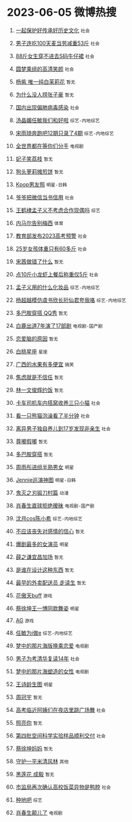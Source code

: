 # 2023-06-05 微博热搜 
1. [一起保护好传承好历史文化](https://m.weibo.cn/search?containerid=100103type%3D1%26t%3D10%26q%3D%23%E4%B8%80%E8%B5%B7%E4%BF%9D%E6%8A%A4%E5%A5%BD%E4%BC%A0%E6%89%BF%E5%A5%BD%E5%8E%86%E5%8F%B2%E6%96%87%E5%8C%96%23&stream_entry_id=51&isnewpage=1&extparam=seat%3D1%26c_type%3D51%26filter_type%3Drealtimehot%26stream_entry_id%3D51%26cate%3D10103%26dgr%3D0%26pos%3D0%26display_time%3D1685901864%26pre_seqid%3D1685901864154022667195&luicode=10000011&lfid=106003type%3D25%26t%3D3%26disable_hot%3D1%26filter_type%3Drealtimehot) `社会` 

2. [男子连吃100天麦当劳减重53斤](https://m.weibo.cn/search?containerid=100103type%3D1%26t%3D10%26q%3D%23%E7%94%B7%E5%AD%90%E8%BF%9E%E5%90%83100%E5%A4%A9%E9%BA%A6%E5%BD%93%E5%8A%B3%E5%87%8F%E9%87%8D53%E6%96%A4%23&stream_entry_id=31&isnewpage=1&extparam=seat%3D1%26realpos%3D1%26band_rank%3D1%26pos%3D0%26lcate%3D5001%26c_type%3D31%26filter_type%3Drealtimehot%26dgr%3D0%26stream_entry_id%3D31%26cate%3D5001%26flag%3D2%26q%3D%2523%25E7%2594%25B7%25E5%25AD%2590%25E8%25BF%259E%25E5%2590%2583100%25E5%25A4%25A9%25E9%25BA%25A6%25E5%25BD%2593%25E5%258A%25B3%25E5%2587%258F%25E9%2587%258D53%25E6%2596%25A4%2523%26display_time%3D1685901864%26pre_seqid%3D1685901864154022667195&luicode=10000011&lfid=106003type%3D25%26t%3D3%26disable_hot%3D1%26filter_type%3Drealtimehot) `社会` 

3. [88斤女生穿不进去S码牛仔裙](https://m.weibo.cn/search?containerid=100103type%3D1%26t%3D10%26q%3D%2388%E6%96%A4%E5%A5%B3%E7%94%9F%E7%A9%BF%E4%B8%8D%E8%BF%9B%E5%8E%BBS%E7%A0%81%E7%89%9B%E4%BB%94%E8%A3%99%23&stream_entry_id=31&isnewpage=1&extparam=seat%3D1%26realpos%3D2%26band_rank%3D2%26pos%3D1%26lcate%3D5001%26c_type%3D31%26filter_type%3Drealtimehot%26dgr%3D0%26stream_entry_id%3D31%26cate%3D5001%26flag%3D2%26q%3D%252388%25E6%2596%25A4%25E5%25A5%25B3%25E7%2594%259F%25E7%25A9%25BF%25E4%25B8%258D%25E8%25BF%259B%25E5%258E%25BBS%25E7%25A0%2581%25E7%2589%259B%25E4%25BB%2594%25E8%25A3%2599%2523%26display_time%3D1685901864%26pre_seqid%3D1685901864154022667195&luicode=10000011&lfid=106003type%3D25%26t%3D3%26disable_hot%3D1%26filter_type%3Drealtimehot) `社会` 

4. [圆梦乘组的高清笑颜](https://m.weibo.cn/search?containerid=100103type%3D1%26t%3D10%26q%3D%23%E5%9C%86%E6%A2%A6%E4%B9%98%E7%BB%84%E7%9A%84%E9%AB%98%E6%B8%85%E7%AC%91%E9%A2%9C%23&stream_entry_id=31&isnewpage=1&extparam=seat%3D1%26realpos%3D3%26band_rank%3D3%26pos%3D2%26lcate%3D5001%26c_type%3D31%26filter_type%3Drealtimehot%26dgr%3D0%26stream_entry_id%3D31%26cate%3D5001%26flag%3D0%26q%3D%2523%25E5%259C%2586%25E6%25A2%25A6%25E4%25B9%2598%25E7%25BB%2584%25E7%259A%2584%25E9%25AB%2598%25E6%25B8%2585%25E7%25AC%2591%25E9%25A2%259C%2523%26display_time%3D1685901864%26pre_seqid%3D1685901864154022667195&luicode=10000011&lfid=106003type%3D25%26t%3D3%26disable_hot%3D1%26filter_type%3Drealtimehot) `社会` 

5. [杨紫 唯一纯白茉莉花](https://m.weibo.cn/search?containerid=100103type%3D1%26t%3D10%26q%3D%E6%9D%A8%E7%B4%AB+%E5%94%AF%E4%B8%80%E7%BA%AF%E7%99%BD%E8%8C%89%E8%8E%89%E8%8A%B1&stream_entry_id=31&isnewpage=1&extparam=seat%3D1%26realpos%3D4%26band_rank%3D4%26pos%3D3%26lcate%3D5001%26c_type%3D31%26filter_type%3Drealtimehot%26dgr%3D0%26stream_entry_id%3D31%26cate%3D5001%26flag%3D2%26q%3D%25E6%259D%25A8%25E7%25B4%25AB%2520%25E5%2594%25AF%25E4%25B8%2580%25E7%25BA%25AF%25E7%2599%25BD%25E8%258C%2589%25E8%258E%2589%25E8%258A%25B1%26display_time%3D1685901864%26pre_seqid%3D1685901864154022667195&luicode=10000011&lfid=106003type%3D25%26t%3D3%26disable_hot%3D1%26filter_type%3Drealtimehot) `暂无` 

6. [为什么没人捞张子豪](https://m.weibo.cn/search?containerid=100103type%3D1%26t%3D10%26q%3D%E4%B8%BA%E4%BB%80%E4%B9%88%E6%B2%A1%E4%BA%BA%E6%8D%9E%E5%BC%A0%E5%AD%90%E8%B1%AA&stream_entry_id=31&isnewpage=1&extparam=seat%3D1%26realpos%3D5%26band_rank%3D5%26pos%3D4%26lcate%3D5001%26c_type%3D31%26filter_type%3Drealtimehot%26dgr%3D0%26stream_entry_id%3D31%26cate%3D5001%26flag%3D0%26q%3D%25E4%25B8%25BA%25E4%25BB%2580%25E4%25B9%2588%25E6%25B2%25A1%25E4%25BA%25BA%25E6%258D%259E%25E5%25BC%25A0%25E5%25AD%2590%25E8%25B1%25AA%26display_time%3D1685901864%26pre_seqid%3D1685901864154022667195&luicode=10000011&lfid=106003type%3D25%26t%3D3%26disable_hot%3D1%26filter_type%3Drealtimehot) `暂无` 

7. [国内出现偏肺病毒感染](https://m.weibo.cn/search?containerid=100103type%3D1%26t%3D10%26q%3D%23%E5%9B%BD%E5%86%85%E5%87%BA%E7%8E%B0%E5%81%8F%E8%82%BA%E7%97%85%E6%AF%92%E6%84%9F%E6%9F%93%23&stream_entry_id=31&isnewpage=1&extparam=seat%3D1%26realpos%3D6%26band_rank%3D6%26pos%3D5%26lcate%3D5001%26c_type%3D31%26filter_type%3Drealtimehot%26dgr%3D0%26stream_entry_id%3D31%26cate%3D5001%26flag%3D16%26q%3D%2523%25E5%259B%25BD%25E5%2586%2585%25E5%2587%25BA%25E7%258E%25B0%25E5%2581%258F%25E8%2582%25BA%25E7%2597%2585%25E6%25AF%2592%25E6%2584%259F%25E6%259F%2593%2523%26display_time%3D1685901864%26pre_seqid%3D1685901864154022667195&luicode=10000011&lfid=106003type%3D25%26t%3D3%26disable_hot%3D1%26filter_type%3Drealtimehot) `社会` 

8. [汤晶媚任敏我们和好啦](https://m.weibo.cn/search?containerid=100103type%3D1%26t%3D10%26q%3D%23%E6%B1%A4%E6%99%B6%E5%AA%9A%E4%BB%BB%E6%95%8F%E6%88%91%E4%BB%AC%E5%92%8C%E5%A5%BD%E5%95%A6%23&stream_entry_id=31&isnewpage=1&extparam=seat%3D1%26realpos%3D7%26band_rank%3D7%26pos%3D6%26lcate%3D5001%26c_type%3D31%26filter_type%3Drealtimehot%26dgr%3D0%26stream_entry_id%3D31%26cate%3D5001%26flag%3D0%26q%3D%2523%25E6%25B1%25A4%25E6%2599%25B6%25E5%25AA%259A%25E4%25BB%25BB%25E6%2595%258F%25E6%2588%2591%25E4%25BB%25AC%25E5%2592%258C%25E5%25A5%25BD%25E5%2595%25A6%2523%26display_time%3D1685901864%26pre_seqid%3D1685901864154022667195&luicode=10000011&lfid=106003type%3D25%26t%3D3%26disable_hot%3D1%26filter_type%3Drealtimehot) `综艺-内地综艺` 

9. [宋雨琦奔跑吧12期只录了4期](https://m.weibo.cn/search?containerid=100103type%3D1%26t%3D10%26q%3D%23%E5%AE%8B%E9%9B%A8%E7%90%A6%E5%A5%94%E8%B7%91%E5%90%A712%E6%9C%9F%E5%8F%AA%E5%BD%95%E4%BA%864%E6%9C%9F%23&stream_entry_id=31&isnewpage=1&extparam=seat%3D1%26realpos%3D8%26band_rank%3D8%26pos%3D7%26lcate%3D5001%26c_type%3D31%26filter_type%3Drealtimehot%26dgr%3D0%26stream_entry_id%3D31%26cate%3D5001%26flag%3D0%26q%3D%2523%25E5%25AE%258B%25E9%259B%25A8%25E7%2590%25A6%25E5%25A5%2594%25E8%25B7%2591%25E5%2590%25A712%25E6%259C%259F%25E5%258F%25AA%25E5%25BD%2595%25E4%25BA%25864%25E6%259C%259F%2523%26display_time%3D1685901864%26pre_seqid%3D1685901864154022667195&luicode=10000011&lfid=106003type%3D25%26t%3D3%26disable_hot%3D1%26filter_type%3Drealtimehot) `综艺-内地综艺` 

10. [全世界都在等你们分手](https://m.weibo.cn/search?containerid=100103type%3D1%26t%3D10%26q%3D%E5%85%A8%E4%B8%96%E7%95%8C%E9%83%BD%E5%9C%A8%E7%AD%89%E4%BD%A0%E4%BB%AC%E5%88%86%E6%89%8B&stream_entry_id=31&isnewpage=1&extparam=seat%3D1%26realpos%3D9%26band_rank%3D9%26pos%3D8%26lcate%3D5001%26c_type%3D31%26filter_type%3Drealtimehot%26dgr%3D0%26stream_entry_id%3D31%26cate%3D5001%26flag%3D2%26q%3D%25E5%2585%25A8%25E4%25B8%2596%25E7%2595%258C%25E9%2583%25BD%25E5%259C%25A8%25E7%25AD%2589%25E4%25BD%25A0%25E4%25BB%25AC%25E5%2588%2586%25E6%2589%258B%26display_time%3D1685901864%26pre_seqid%3D1685901864154022667195&luicode=10000011&lfid=106003type%3D25%26t%3D3%26disable_hot%3D1%26filter_type%3Drealtimehot) `电视剧` 

11. [妃子笑荔枝](https://m.weibo.cn/search?containerid=100103type%3D1%26t%3D10%26q%3D%E5%A6%83%E5%AD%90%E7%AC%91%E8%8D%94%E6%9E%9D&stream_entry_id=31&isnewpage=1&extparam=seat%3D1%26realpos%3D10%26band_rank%3D10%26pos%3D9%26lcate%3D5001%26c_type%3D31%26filter_type%3Drealtimehot%26dgr%3D0%26stream_entry_id%3D31%26cate%3D5001%26flag%3D0%26q%3D%25E5%25A6%2583%25E5%25AD%2590%25E7%25AC%2591%25E8%258D%2594%25E6%259E%259D%26display_time%3D1685901864%26pre_seqid%3D1685901864154022667195&luicode=10000011&lfid=106003type%3D25%26t%3D3%26disable_hot%3D1%26filter_type%3Drealtimehot) `暂无` 

12. [狗头萝莉摊煎饼](https://m.weibo.cn/search?containerid=100103type%3D1%26t%3D10%26q%3D%E7%8B%97%E5%A4%B4%E8%90%9D%E8%8E%89%E6%91%8A%E7%85%8E%E9%A5%BC&stream_entry_id=31&isnewpage=1&extparam=seat%3D1%26realpos%3D11%26band_rank%3D11%26pos%3D10%26lcate%3D5001%26c_type%3D31%26filter_type%3Drealtimehot%26dgr%3D0%26stream_entry_id%3D31%26cate%3D5001%26flag%3D0%26q%3D%25E7%258B%2597%25E5%25A4%25B4%25E8%2590%259D%25E8%258E%2589%25E6%2591%258A%25E7%2585%258E%25E9%25A5%25BC%26display_time%3D1685901864%26pre_seqid%3D1685901864154022667195&luicode=10000011&lfid=106003type%3D25%26t%3D3%26disable_hot%3D1%26filter_type%3Drealtimehot) `暂无` 

13. [Kpop男友照](https://m.weibo.cn/search?containerid=100103type%3D1%26t%3D10%26q%3D%23Kpop%E7%94%B7%E5%8F%8B%E7%85%A7%23&stream_entry_id=31&isnewpage=1&extparam=seat%3D1%26realpos%3D12%26band_rank%3D12%26pos%3D11%26lcate%3D5001%26c_type%3D31%26filter_type%3Drealtimehot%26dgr%3D0%26stream_entry_id%3D31%26cate%3D5001%26flag%3D0%26q%3D%2523Kpop%25E7%2594%25B7%25E5%258F%258B%25E7%2585%25A7%2523%26display_time%3D1685901864%26pre_seqid%3D1685901864154022667195&luicode=10000011&lfid=106003type%3D25%26t%3D3%26disable_hot%3D1%26filter_type%3Drealtimehot) `明星-日韩` 

14. [爷爷把微信当书信用](https://m.weibo.cn/search?containerid=100103type%3D1%26t%3D10%26q%3D%23%E7%88%B7%E7%88%B7%E6%8A%8A%E5%BE%AE%E4%BF%A1%E5%BD%93%E4%B9%A6%E4%BF%A1%E7%94%A8%23&stream_entry_id=31&isnewpage=1&extparam=seat%3D1%26realpos%3D13%26band_rank%3D13%26pos%3D12%26lcate%3D5001%26c_type%3D31%26filter_type%3Drealtimehot%26dgr%3D0%26stream_entry_id%3D31%26cate%3D5001%26flag%3D0%26q%3D%2523%25E7%2588%25B7%25E7%2588%25B7%25E6%258A%258A%25E5%25BE%25AE%25E4%25BF%25A1%25E5%25BD%2593%25E4%25B9%25A6%25E4%25BF%25A1%25E7%2594%25A8%2523%26display_time%3D1685901864%26pre_seqid%3D1685901864154022667195&luicode=10000011&lfid=106003type%3D25%26t%3D3%26disable_hot%3D1%26filter_type%3Drealtimehot) `社会` 

15. [王鹤棣孟子义不考虑合作现偶吗](https://m.weibo.cn/search?containerid=100103type%3D1%26t%3D10%26q%3D%23%E7%8E%8B%E9%B9%A4%E6%A3%A3%E5%AD%9F%E5%AD%90%E4%B9%89%E4%B8%8D%E8%80%83%E8%99%91%E5%90%88%E4%BD%9C%E7%8E%B0%E5%81%B6%E5%90%97%23&stream_entry_id=31&isnewpage=1&extparam=seat%3D1%26realpos%3D14%26band_rank%3D14%26pos%3D13%26lcate%3D5001%26c_type%3D31%26filter_type%3Drealtimehot%26dgr%3D0%26stream_entry_id%3D31%26cate%3D5001%26flag%3D0%26q%3D%2523%25E7%258E%258B%25E9%25B9%25A4%25E6%25A3%25A3%25E5%25AD%259F%25E5%25AD%2590%25E4%25B9%2589%25E4%25B8%258D%25E8%2580%2583%25E8%2599%2591%25E5%2590%2588%25E4%25BD%259C%25E7%258E%25B0%25E5%2581%25B6%25E5%2590%2597%2523%26display_time%3D1685901864%26pre_seqid%3D1685901864154022667195&luicode=10000011&lfid=106003type%3D25%26t%3D3%26disable_hot%3D1%26filter_type%3Drealtimehot) `综艺` 

16. [内马尔告别梅西](https://m.weibo.cn/search?containerid=100103type%3D1%26t%3D10%26q%3D%23%E5%86%85%E9%A9%AC%E5%B0%94%E5%91%8A%E5%88%AB%E6%A2%85%E8%A5%BF%23&stream_entry_id=31&isnewpage=1&extparam=seat%3D1%26realpos%3D15%26band_rank%3D15%26pos%3D14%26lcate%3D5001%26c_type%3D31%26filter_type%3Drealtimehot%26dgr%3D0%26stream_entry_id%3D31%26cate%3D5001%26flag%3D0%26q%3D%2523%25E5%2586%2585%25E9%25A9%25AC%25E5%25B0%2594%25E5%2591%258A%25E5%2588%25AB%25E6%25A2%2585%25E8%25A5%25BF%2523%26display_time%3D1685901864%26pre_seqid%3D1685901864154022667195&luicode=10000011&lfid=106003type%3D25%26t%3D3%26disable_hot%3D1%26filter_type%3Drealtimehot) `体育` 

17. [教育部发布2023高考预警](https://m.weibo.cn/search?containerid=100103type%3D1%26t%3D10%26q%3D%23%E6%95%99%E8%82%B2%E9%83%A8%E5%8F%91%E5%B8%832023%E9%AB%98%E8%80%83%E9%A2%84%E8%AD%A6%23&stream_entry_id=31&isnewpage=1&extparam=seat%3D1%26realpos%3D16%26band_rank%3D16%26pos%3D15%26lcate%3D5001%26c_type%3D31%26filter_type%3Drealtimehot%26dgr%3D0%26stream_entry_id%3D31%26cate%3D5001%26flag%3D0%26q%3D%2523%25E6%2595%2599%25E8%2582%25B2%25E9%2583%25A8%25E5%258F%2591%25E5%25B8%25832023%25E9%25AB%2598%25E8%2580%2583%25E9%25A2%2584%25E8%25AD%25A6%2523%26display_time%3D1685901864%26pre_seqid%3D1685901864154022667195&luicode=10000011&lfid=106003type%3D25%26t%3D3%26disable_hot%3D1%26filter_type%3Drealtimehot) `社会` 

18. [25岁女孩体重只有60多斤](https://m.weibo.cn/search?containerid=100103type%3D1%26t%3D10%26q%3D%2325%E5%B2%81%E5%A5%B3%E5%AD%A9%E4%BD%93%E9%87%8D%E5%8F%AA%E6%9C%8960%E5%A4%9A%E6%96%A4%23&stream_entry_id=31&isnewpage=1&extparam=seat%3D1%26realpos%3D17%26band_rank%3D17%26pos%3D16%26lcate%3D5001%26c_type%3D31%26filter_type%3Drealtimehot%26dgr%3D0%26stream_entry_id%3D31%26cate%3D5001%26flag%3D0%26q%3D%252325%25E5%25B2%2581%25E5%25A5%25B3%25E5%25AD%25A9%25E4%25BD%2593%25E9%2587%258D%25E5%258F%25AA%25E6%259C%258960%25E5%25A4%259A%25E6%2596%25A4%2523%26display_time%3D1685901864%26pre_seqid%3D1685901864154022667195&luicode=10000011&lfid=106003type%3D25%26t%3D3%26disable_hot%3D1%26filter_type%3Drealtimehot) `社会` 

19. [宋茜做错了什么](https://m.weibo.cn/search?containerid=100103type%3D1%26t%3D10%26q%3D%E5%AE%8B%E8%8C%9C%E5%81%9A%E9%94%99%E4%BA%86%E4%BB%80%E4%B9%88&stream_entry_id=31&isnewpage=1&extparam=seat%3D1%26realpos%3D18%26band_rank%3D18%26pos%3D17%26lcate%3D5001%26c_type%3D31%26filter_type%3Drealtimehot%26dgr%3D0%26stream_entry_id%3D31%26cate%3D5001%26flag%3D0%26q%3D%25E5%25AE%258B%25E8%258C%259C%25E5%2581%259A%25E9%2594%2599%25E4%25BA%2586%25E4%25BB%2580%25E4%25B9%2588%26display_time%3D1685901864%26pre_seqid%3D1685901864154022667195&luicode=10000011&lfid=106003type%3D25%26t%3D3%26disable_hot%3D1%26filter_type%3Drealtimehot) `暂无` 

20. [点10斤小龙虾上餐后称重仅5斤](https://m.weibo.cn/search?containerid=100103type%3D1%26t%3D10%26q%3D%23%E7%82%B910%E6%96%A4%E5%B0%8F%E9%BE%99%E8%99%BE%E4%B8%8A%E9%A4%90%E5%90%8E%E7%A7%B0%E9%87%8D%E4%BB%855%E6%96%A4%23&stream_entry_id=31&isnewpage=1&extparam=seat%3D1%26realpos%3D19%26band_rank%3D19%26pos%3D18%26lcate%3D5001%26c_type%3D31%26filter_type%3Drealtimehot%26dgr%3D0%26stream_entry_id%3D31%26cate%3D5001%26flag%3D0%26q%3D%2523%25E7%2582%25B910%25E6%2596%25A4%25E5%25B0%258F%25E9%25BE%2599%25E8%2599%25BE%25E4%25B8%258A%25E9%25A4%2590%25E5%2590%258E%25E7%25A7%25B0%25E9%2587%258D%25E4%25BB%25855%25E6%2596%25A4%2523%26display_time%3D1685901864%26pre_seqid%3D1685901864154022667195&luicode=10000011&lfid=106003type%3D25%26t%3D3%26disable_hot%3D1%26filter_type%3Drealtimehot) `社会` 

21. [孟子义用的什么化妆品](https://m.weibo.cn/search?containerid=100103type%3D1%26t%3D10%26q%3D%23%E5%AD%9F%E5%AD%90%E4%B9%89%E7%94%A8%E7%9A%84%E4%BB%80%E4%B9%88%E5%8C%96%E5%A6%86%E5%93%81%23&stream_entry_id=31&isnewpage=1&extparam=seat%3D1%26realpos%3D20%26band_rank%3D20%26pos%3D19%26lcate%3D5001%26c_type%3D31%26filter_type%3Drealtimehot%26dgr%3D0%26stream_entry_id%3D31%26cate%3D5001%26flag%3D0%26q%3D%2523%25E5%25AD%259F%25E5%25AD%2590%25E4%25B9%2589%25E7%2594%25A8%25E7%259A%2584%25E4%25BB%2580%25E4%25B9%2588%25E5%258C%2596%25E5%25A6%2586%25E5%2593%2581%2523%26display_time%3D1685901864%26pre_seqid%3D1685901864154022667195&luicode=10000011&lfid=106003type%3D25%26t%3D3%26disable_hot%3D1%26filter_type%3Drealtimehot) `综艺-内地综艺` 

22. [杨超越模仿虞书欣长珩仙君夸我咯](https://m.weibo.cn/search?containerid=100103type%3D1%26t%3D10%26q%3D%23%E6%9D%A8%E8%B6%85%E8%B6%8A%E6%A8%A1%E4%BB%BF%E8%99%9E%E4%B9%A6%E6%AC%A3%E9%95%BF%E7%8F%A9%E4%BB%99%E5%90%9B%E5%A4%B8%E6%88%91%E5%92%AF%23&stream_entry_id=31&isnewpage=1&extparam=seat%3D1%26realpos%3D21%26band_rank%3D21%26pos%3D20%26lcate%3D5001%26c_type%3D31%26filter_type%3Drealtimehot%26dgr%3D0%26stream_entry_id%3D31%26cate%3D5001%26flag%3D0%26q%3D%2523%25E6%259D%25A8%25E8%25B6%2585%25E8%25B6%258A%25E6%25A8%25A1%25E4%25BB%25BF%25E8%2599%259E%25E4%25B9%25A6%25E6%25AC%25A3%25E9%2595%25BF%25E7%258F%25A9%25E4%25BB%2599%25E5%2590%259B%25E5%25A4%25B8%25E6%2588%2591%25E5%2592%25AF%2523%26display_time%3D1685901864%26pre_seqid%3D1685901864154022667195&luicode=10000011&lfid=106003type%3D25%26t%3D3%26disable_hot%3D1%26filter_type%3Drealtimehot) `综艺-内地综艺` 

23. [多巴胺穿搭 QQ秀](https://m.weibo.cn/search?containerid=100103type%3D1%26t%3D10%26q%3D%E5%A4%9A%E5%B7%B4%E8%83%BA%E7%A9%BF%E6%90%AD+QQ%E7%A7%80&stream_entry_id=31&isnewpage=1&extparam=seat%3D1%26realpos%3D22%26band_rank%3D22%26pos%3D21%26lcate%3D5001%26c_type%3D31%26filter_type%3Drealtimehot%26dgr%3D0%26stream_entry_id%3D31%26cate%3D5001%26flag%3D0%26q%3D%25E5%25A4%259A%25E5%25B7%25B4%25E8%2583%25BA%25E7%25A9%25BF%25E6%2590%25AD%2520QQ%25E7%25A7%2580%26display_time%3D1685901864%26pre_seqid%3D1685901864154022667195&luicode=10000011&lfid=106003type%3D25%26t%3D3%26disable_hot%3D1%26filter_type%3Drealtimehot) `暂无` 

24. [白鹿出道7年演了17部剧](https://m.weibo.cn/search?containerid=100103type%3D1%26t%3D10%26q%3D%23%E7%99%BD%E9%B9%BF%E5%87%BA%E9%81%937%E5%B9%B4%E6%BC%94%E4%BA%8617%E9%83%A8%E5%89%A7%23&stream_entry_id=31&isnewpage=1&extparam=seat%3D1%26realpos%3D23%26band_rank%3D23%26pos%3D22%26lcate%3D5001%26c_type%3D31%26filter_type%3Drealtimehot%26dgr%3D0%26stream_entry_id%3D31%26cate%3D5001%26flag%3D0%26q%3D%2523%25E7%2599%25BD%25E9%25B9%25BF%25E5%2587%25BA%25E9%2581%25937%25E5%25B9%25B4%25E6%25BC%2594%25E4%25BA%258617%25E9%2583%25A8%25E5%2589%25A7%2523%26display_time%3D1685901864%26pre_seqid%3D1685901864154022667195&luicode=10000011&lfid=106003type%3D25%26t%3D3%26disable_hot%3D1%26filter_type%3Drealtimehot) `电视剧-国产剧` 

25. [恋爱脑的原因](https://m.weibo.cn/search?containerid=100103type%3D1%26t%3D10%26q%3D%E6%81%8B%E7%88%B1%E8%84%91%E7%9A%84%E5%8E%9F%E5%9B%A0&stream_entry_id=31&isnewpage=1&extparam=seat%3D1%26realpos%3D24%26band_rank%3D24%26pos%3D23%26lcate%3D5001%26c_type%3D31%26filter_type%3Drealtimehot%26dgr%3D0%26stream_entry_id%3D31%26cate%3D5001%26flag%3D0%26q%3D%25E6%2581%258B%25E7%2588%25B1%25E8%2584%2591%25E7%259A%2584%25E5%258E%259F%25E5%259B%25A0%26display_time%3D1685901864%26pre_seqid%3D1685901864154022667195&luicode=10000011&lfid=106003type%3D25%26t%3D3%26disable_hot%3D1%26filter_type%3Drealtimehot) `暂无` 

26. [白桃星座](https://m.weibo.cn/search?containerid=100103type%3D1%26t%3D10%26q%3D%E7%99%BD%E6%A1%83%E6%98%9F%E5%BA%A7&stream_entry_id=31&isnewpage=1&extparam=seat%3D1%26realpos%3D25%26band_rank%3D25%26pos%3D24%26lcate%3D5001%26c_type%3D31%26filter_type%3Drealtimehot%26dgr%3D0%26stream_entry_id%3D31%26cate%3D5001%26flag%3D0%26q%3D%25E7%2599%25BD%25E6%25A1%2583%25E6%2598%259F%25E5%25BA%25A7%26display_time%3D1685901864%26pre_seqid%3D1685901864154022667195&luicode=10000011&lfid=106003type%3D25%26t%3D3%26disable_hot%3D1%26filter_type%3Drealtimehot) `星座` 

27. [广西的水果有多便宜](https://m.weibo.cn/search?containerid=100103type%3D1%26t%3D10%26q%3D%E5%B9%BF%E8%A5%BF%E7%9A%84%E6%B0%B4%E6%9E%9C%E6%9C%89%E5%A4%9A%E4%BE%BF%E5%AE%9C&stream_entry_id=31&isnewpage=1&extparam=seat%3D1%26realpos%3D26%26band_rank%3D26%26pos%3D25%26lcate%3D5001%26c_type%3D31%26filter_type%3Drealtimehot%26dgr%3D0%26stream_entry_id%3D31%26cate%3D5001%26flag%3D0%26q%3D%25E5%25B9%25BF%25E8%25A5%25BF%25E7%259A%2584%25E6%25B0%25B4%25E6%259E%259C%25E6%259C%2589%25E5%25A4%259A%25E4%25BE%25BF%25E5%25AE%259C%26display_time%3D1685901864%26pre_seqid%3D1685901864154022667195&luicode=10000011&lfid=106003type%3D25%26t%3D3%26disable_hot%3D1%26filter_type%3Drealtimehot) `搞笑` 

28. [焦虑就是不信任](https://m.weibo.cn/search?containerid=100103type%3D1%26t%3D10%26q%3D%E7%84%A6%E8%99%91%E5%B0%B1%E6%98%AF%E4%B8%8D%E4%BF%A1%E4%BB%BB&stream_entry_id=31&isnewpage=1&extparam=seat%3D1%26realpos%3D27%26band_rank%3D27%26pos%3D26%26lcate%3D5001%26c_type%3D31%26filter_type%3Drealtimehot%26dgr%3D0%26stream_entry_id%3D31%26cate%3D5001%26flag%3D1%26q%3D%25E7%2584%25A6%25E8%2599%2591%25E5%25B0%25B1%25E6%2598%25AF%25E4%25B8%258D%25E4%25BF%25A1%25E4%25BB%25BB%26display_time%3D1685901864%26pre_seqid%3D1685901864154022667195&luicode=10000011&lfid=106003type%3D25%26t%3D3%26disable_hot%3D1%26filter_type%3Drealtimehot) `暂无` 

29. [林一文俊辉约饭](https://m.weibo.cn/search?containerid=100103type%3D1%26t%3D10%26q%3D%E6%9E%97%E4%B8%80%E6%96%87%E4%BF%8A%E8%BE%89%E7%BA%A6%E9%A5%AD&stream_entry_id=31&isnewpage=1&extparam=seat%3D1%26realpos%3D28%26band_rank%3D28%26pos%3D27%26lcate%3D5001%26c_type%3D31%26filter_type%3Drealtimehot%26dgr%3D0%26stream_entry_id%3D31%26cate%3D5001%26flag%3D0%26q%3D%25E6%259E%2597%25E4%25B8%2580%25E6%2596%2587%25E4%25BF%258A%25E8%25BE%2589%25E7%25BA%25A6%25E9%25A5%25AD%26display_time%3D1685901864%26pre_seqid%3D1685901864154022667195&luicode=10000011&lfid=106003type%3D25%26t%3D3%26disable_hot%3D1%26filter_type%3Drealtimehot) `暂无` 

30. [卡车司机车内搭窝收养三只小猫](https://m.weibo.cn/search?containerid=100103type%3D1%26t%3D10%26q%3D%23%E5%8D%A1%E8%BD%A6%E5%8F%B8%E6%9C%BA%E8%BD%A6%E5%86%85%E6%90%AD%E7%AA%9D%E6%94%B6%E5%85%BB%E4%B8%89%E5%8F%AA%E5%B0%8F%E7%8C%AB%23&stream_entry_id=31&isnewpage=1&extparam=seat%3D1%26realpos%3D29%26band_rank%3D29%26pos%3D28%26lcate%3D5001%26c_type%3D31%26filter_type%3Drealtimehot%26dgr%3D0%26stream_entry_id%3D31%26cate%3D5001%26flag%3D1%26q%3D%2523%25E5%258D%25A1%25E8%25BD%25A6%25E5%258F%25B8%25E6%259C%25BA%25E8%25BD%25A6%25E5%2586%2585%25E6%2590%25AD%25E7%25AA%259D%25E6%2594%25B6%25E5%2585%25BB%25E4%25B8%2589%25E5%258F%25AA%25E5%25B0%258F%25E7%258C%25AB%2523%26display_time%3D1685901864%26pre_seqid%3D1685901864154022667195&luicode=10000011&lfid=106003type%3D25%26t%3D3%26disable_hot%3D1%26filter_type%3Drealtimehot) `社会` 

31. [看一只熊猫泡澡看了半分钟](https://m.weibo.cn/search?containerid=100103type%3D1%26t%3D10%26q%3D%23%E7%9C%8B%E4%B8%80%E5%8F%AA%E7%86%8A%E7%8C%AB%E6%B3%A1%E6%BE%A1%E7%9C%8B%E4%BA%86%E5%8D%8A%E5%88%86%E9%92%9F%23&stream_entry_id=31&isnewpage=1&extparam=seat%3D1%26realpos%3D30%26band_rank%3D30%26pos%3D29%26lcate%3D5001%26c_type%3D31%26filter_type%3Drealtimehot%26dgr%3D0%26stream_entry_id%3D31%26cate%3D5001%26flag%3D0%26q%3D%2523%25E7%259C%258B%25E4%25B8%2580%25E5%258F%25AA%25E7%2586%258A%25E7%258C%25AB%25E6%25B3%25A1%25E6%25BE%25A1%25E7%259C%258B%25E4%25BA%2586%25E5%258D%258A%25E5%2588%2586%25E9%2592%259F%2523%26display_time%3D1685901864%26pre_seqid%3D1685901864154022667195&luicode=10000011&lfid=106003type%3D25%26t%3D3%26disable_hot%3D1%26filter_type%3Drealtimehot) `社会` 

32. [离异男子独自养儿到17岁发现非亲生](https://m.weibo.cn/search?containerid=100103type%3D1%26t%3D10%26q%3D%23%E7%A6%BB%E5%BC%82%E7%94%B7%E5%AD%90%E7%8B%AC%E8%87%AA%E5%85%BB%E5%84%BF%E5%88%B017%E5%B2%81%E5%8F%91%E7%8E%B0%E9%9D%9E%E4%BA%B2%E7%94%9F%23&stream_entry_id=31&isnewpage=1&extparam=seat%3D1%26realpos%3D31%26band_rank%3D31%26pos%3D30%26lcate%3D5001%26c_type%3D31%26filter_type%3Drealtimehot%26dgr%3D0%26stream_entry_id%3D31%26cate%3D5001%26flag%3D0%26q%3D%2523%25E7%25A6%25BB%25E5%25BC%2582%25E7%2594%25B7%25E5%25AD%2590%25E7%258B%25AC%25E8%2587%25AA%25E5%2585%25BB%25E5%2584%25BF%25E5%2588%25B017%25E5%25B2%2581%25E5%258F%2591%25E7%258E%25B0%25E9%259D%259E%25E4%25BA%25B2%25E7%2594%259F%2523%26display_time%3D1685901864%26pre_seqid%3D1685901864154022667195&luicode=10000011&lfid=106003type%3D25%26t%3D3%26disable_hot%3D1%26filter_type%3Drealtimehot) `社会` 

33. [尊嘟假嘟](https://m.weibo.cn/search?containerid=100103type%3D1%26t%3D10%26q%3D%E5%B0%8A%E5%98%9F%E5%81%87%E5%98%9F&stream_entry_id=31&isnewpage=1&extparam=seat%3D1%26realpos%3D32%26band_rank%3D32%26pos%3D31%26lcate%3D5001%26c_type%3D31%26filter_type%3Drealtimehot%26dgr%3D0%26stream_entry_id%3D31%26cate%3D5001%26flag%3D0%26q%3D%25E5%25B0%258A%25E5%2598%259F%25E5%2581%2587%25E5%2598%259F%26display_time%3D1685901864%26pre_seqid%3D1685901864154022667195&luicode=10000011&lfid=106003type%3D25%26t%3D3%26disable_hot%3D1%26filter_type%3Drealtimehot) `暂无` 

34. [多巴胺穿搭](https://m.weibo.cn/search?containerid=100103type%3D1%26t%3D10%26q%3D%23%E5%A4%9A%E5%B7%B4%E8%83%BA%E7%A9%BF%E6%90%AD%23&stream_entry_id=31&isnewpage=1&extparam=seat%3D1%26realpos%3D33%26band_rank%3D33%26pos%3D32%26lcate%3D5001%26c_type%3D31%26filter_type%3Drealtimehot%26dgr%3D0%26stream_entry_id%3D31%26cate%3D5001%26flag%3D0%26q%3D%2523%25E5%25A4%259A%25E5%25B7%25B4%25E8%2583%25BA%25E7%25A9%25BF%25E6%2590%25AD%2523%26display_time%3D1685901864%26pre_seqid%3D1685901864154022667195&luicode=10000011&lfid=106003type%3D25%26t%3D3%26disable_hot%3D1%26filter_type%3Drealtimehot) `暂无` 

35. [周雨彤进组半熟男女](https://m.weibo.cn/search?containerid=100103type%3D1%26t%3D10%26q%3D%23%E5%91%A8%E9%9B%A8%E5%BD%A4%E8%BF%9B%E7%BB%84%E5%8D%8A%E7%86%9F%E7%94%B7%E5%A5%B3%23&stream_entry_id=31&isnewpage=1&extparam=seat%3D1%26realpos%3D34%26band_rank%3D34%26pos%3D33%26lcate%3D5001%26c_type%3D31%26filter_type%3Drealtimehot%26dgr%3D0%26stream_entry_id%3D31%26cate%3D5001%26flag%3D0%26q%3D%2523%25E5%2591%25A8%25E9%259B%25A8%25E5%25BD%25A4%25E8%25BF%259B%25E7%25BB%2584%25E5%258D%258A%25E7%2586%259F%25E7%2594%25B7%25E5%25A5%25B3%2523%26display_time%3D1685901864%26pre_seqid%3D1685901864154022667195&luicode=10000011&lfid=106003type%3D25%26t%3D3%26disable_hot%3D1%26filter_type%3Drealtimehot) `明星` 

36. [Jennie巡演神图](https://m.weibo.cn/search?containerid=100103type%3D1%26t%3D10%26q%3D%23Jennie%E5%B7%A1%E6%BC%94%E7%A5%9E%E5%9B%BE%23&stream_entry_id=31&isnewpage=1&extparam=seat%3D1%26realpos%3D35%26band_rank%3D35%26pos%3D34%26lcate%3D5001%26c_type%3D31%26filter_type%3Drealtimehot%26dgr%3D0%26stream_entry_id%3D31%26cate%3D5001%26flag%3D0%26q%3D%2523Jennie%25E5%25B7%25A1%25E6%25BC%2594%25E7%25A5%259E%25E5%259B%25BE%2523%26display_time%3D1685901864%26pre_seqid%3D1685901864154022667195&luicode=10000011&lfid=106003type%3D25%26t%3D3%26disable_hot%3D1%26filter_type%3Drealtimehot) `明星-日韩` 

37. [鬼灭之刃锻刀村篇](https://m.weibo.cn/search?containerid=100103type%3D1%26t%3D10%26q%3D%E9%AC%BC%E7%81%AD%E4%B9%8B%E5%88%83%E9%94%BB%E5%88%80%E6%9D%91%E7%AF%87&stream_entry_id=31&isnewpage=1&extparam=seat%3D1%26realpos%3D36%26band_rank%3D36%26pos%3D35%26lcate%3D5001%26c_type%3D31%26filter_type%3Drealtimehot%26dgr%3D0%26stream_entry_id%3D31%26cate%3D5001%26flag%3D0%26q%3D%25E9%25AC%25BC%25E7%2581%25AD%25E4%25B9%258B%25E5%2588%2583%25E9%2594%25BB%25E5%2588%2580%25E6%259D%2591%25E7%25AF%2587%26display_time%3D1685901864%26pre_seqid%3D1685901864154022667195&luicode=10000011&lfid=106003type%3D25%26t%3D3%26disable_hot%3D1%26filter_type%3Drealtimehot) `动漫` 

38. [肖春生直球拒绝暧昧](https://m.weibo.cn/search?containerid=100103type%3D1%26t%3D10%26q%3D%23%E8%82%96%E6%98%A5%E7%94%9F%E7%9B%B4%E7%90%83%E6%8B%92%E7%BB%9D%E6%9A%A7%E6%98%A7%23&stream_entry_id=31&isnewpage=1&extparam=seat%3D1%26realpos%3D37%26band_rank%3D37%26pos%3D36%26lcate%3D5001%26c_type%3D31%26filter_type%3Drealtimehot%26dgr%3D0%26stream_entry_id%3D31%26cate%3D5001%26flag%3D0%26q%3D%2523%25E8%2582%2596%25E6%2598%25A5%25E7%2594%259F%25E7%259B%25B4%25E7%2590%2583%25E6%258B%2592%25E7%25BB%259D%25E6%259A%25A7%25E6%2598%25A7%2523%26display_time%3D1685901864%26pre_seqid%3D1685901864154022667195&luicode=10000011&lfid=106003type%3D25%26t%3D3%26disable_hot%3D1%26filter_type%3Drealtimehot) `电视剧-国产剧` 

39. [沈月cos陈小希](https://m.weibo.cn/search?containerid=100103type%3D1%26t%3D10%26q%3D%23%E6%B2%88%E6%9C%88cos%E9%99%88%E5%B0%8F%E5%B8%8C%23&stream_entry_id=31&isnewpage=1&extparam=seat%3D1%26realpos%3D38%26band_rank%3D38%26pos%3D37%26lcate%3D5001%26c_type%3D31%26filter_type%3Drealtimehot%26dgr%3D0%26stream_entry_id%3D31%26cate%3D5001%26flag%3D0%26q%3D%2523%25E6%25B2%2588%25E6%259C%2588cos%25E9%2599%2588%25E5%25B0%258F%25E5%25B8%258C%2523%26display_time%3D1685901864%26pre_seqid%3D1685901864154022667195&luicode=10000011&lfid=106003type%3D25%26t%3D3%26disable_hot%3D1%26filter_type%3Drealtimehot) `综艺-内地综艺` 

40. [不应该丧失对感情的信心](https://m.weibo.cn/search?containerid=100103type%3D1%26t%3D10%26q%3D%E4%B8%8D%E5%BA%94%E8%AF%A5%E4%B8%A7%E5%A4%B1%E5%AF%B9%E6%84%9F%E6%83%85%E7%9A%84%E4%BF%A1%E5%BF%83&stream_entry_id=31&isnewpage=1&extparam=seat%3D1%26realpos%3D39%26band_rank%3D39%26pos%3D38%26lcate%3D5001%26c_type%3D31%26filter_type%3Drealtimehot%26dgr%3D0%26stream_entry_id%3D31%26cate%3D5001%26flag%3D1%26q%3D%25E4%25B8%258D%25E5%25BA%2594%25E8%25AF%25A5%25E4%25B8%25A7%25E5%25A4%25B1%25E5%25AF%25B9%25E6%2584%259F%25E6%2583%2585%25E7%259A%2584%25E4%25BF%25A1%25E5%25BF%2583%26display_time%3D1685901864%26pre_seqid%3D1685901864154022667195&luicode=10000011&lfid=106003type%3D25%26t%3D3%26disable_hot%3D1%26filter_type%3Drealtimehot) `暂无` 

41. [爆剧最多的女演员](https://m.weibo.cn/search?containerid=100103type%3D1%26t%3D10%26q%3D%23%E7%88%86%E5%89%A7%E6%9C%80%E5%A4%9A%E7%9A%84%E5%A5%B3%E6%BC%94%E5%91%98%23&stream_entry_id=31&isnewpage=1&extparam=seat%3D1%26realpos%3D40%26band_rank%3D40%26pos%3D39%26lcate%3D5001%26c_type%3D31%26filter_type%3Drealtimehot%26dgr%3D0%26stream_entry_id%3D31%26cate%3D5001%26flag%3D0%26q%3D%2523%25E7%2588%2586%25E5%2589%25A7%25E6%259C%2580%25E5%25A4%259A%25E7%259A%2584%25E5%25A5%25B3%25E6%25BC%2594%25E5%2591%2598%2523%26display_time%3D1685901864%26pre_seqid%3D1685901864154022667195&luicode=10000011&lfid=106003type%3D25%26t%3D3%26disable_hot%3D1%26filter_type%3Drealtimehot) `明星` 

42. [薛之谦宜昌加场](https://m.weibo.cn/search?containerid=100103type%3D1%26t%3D10%26q%3D%E8%96%9B%E4%B9%8B%E8%B0%A6%E5%AE%9C%E6%98%8C%E5%8A%A0%E5%9C%BA&stream_entry_id=31&isnewpage=1&extparam=seat%3D1%26realpos%3D41%26band_rank%3D41%26pos%3D40%26lcate%3D5001%26c_type%3D31%26filter_type%3Drealtimehot%26dgr%3D0%26stream_entry_id%3D31%26cate%3D5001%26flag%3D0%26q%3D%25E8%2596%259B%25E4%25B9%258B%25E8%25B0%25A6%25E5%25AE%259C%25E6%2598%258C%25E5%258A%25A0%25E5%259C%25BA%26display_time%3D1685901864%26pre_seqid%3D1685901864154022667195&luicode=10000011&lfid=106003type%3D25%26t%3D3%26disable_hot%3D1%26filter_type%3Drealtimehot) `暂无` 

43. [是谁在设计这种东西](https://m.weibo.cn/search?containerid=100103type%3D1%26t%3D10%26q%3D%E6%98%AF%E8%B0%81%E5%9C%A8%E8%AE%BE%E8%AE%A1%E8%BF%99%E7%A7%8D%E4%B8%9C%E8%A5%BF&stream_entry_id=31&isnewpage=1&extparam=seat%3D1%26realpos%3D42%26band_rank%3D42%26pos%3D41%26lcate%3D5001%26c_type%3D31%26filter_type%3Drealtimehot%26dgr%3D0%26stream_entry_id%3D31%26cate%3D5001%26flag%3D0%26q%3D%25E6%2598%25AF%25E8%25B0%2581%25E5%259C%25A8%25E8%25AE%25BE%25E8%25AE%25A1%25E8%25BF%2599%25E7%25A7%258D%25E4%25B8%259C%25E8%25A5%25BF%26display_time%3D1685901864%26pre_seqid%3D1685901864154022667195&luicode=10000011&lfid=106003type%3D25%26t%3D3%26disable_hot%3D1%26filter_type%3Drealtimehot) `暂无` 

44. [最早的外卖配送员 走读生](https://m.weibo.cn/search?containerid=100103type%3D1%26t%3D10%26q%3D%E6%9C%80%E6%97%A9%E7%9A%84%E5%A4%96%E5%8D%96%E9%85%8D%E9%80%81%E5%91%98+%E8%B5%B0%E8%AF%BB%E7%94%9F&stream_entry_id=31&isnewpage=1&extparam=seat%3D1%26realpos%3D43%26band_rank%3D43%26pos%3D42%26lcate%3D5001%26c_type%3D31%26filter_type%3Drealtimehot%26dgr%3D0%26stream_entry_id%3D31%26cate%3D5001%26flag%3D0%26q%3D%25E6%259C%2580%25E6%2597%25A9%25E7%259A%2584%25E5%25A4%2596%25E5%258D%2596%25E9%2585%258D%25E9%2580%2581%25E5%2591%2598%2520%25E8%25B5%25B0%25E8%25AF%25BB%25E7%2594%259F%26display_time%3D1685901864%26pre_seqid%3D1685901864154022667195&luicode=10000011&lfid=106003type%3D25%26t%3D3%26disable_hot%3D1%26filter_type%3Drealtimehot) `暂无` 

45. [花傲天buff](https://m.weibo.cn/search?containerid=100103type%3D1%26t%3D10%26q%3D%23%E8%8A%B1%E5%82%B2%E5%A4%A9buff%23&stream_entry_id=31&isnewpage=1&extparam=seat%3D1%26realpos%3D44%26band_rank%3D44%26pos%3D43%26lcate%3D5001%26c_type%3D31%26filter_type%3Drealtimehot%26dgr%3D0%26stream_entry_id%3D31%26cate%3D5001%26flag%3D0%26q%3D%2523%25E8%258A%25B1%25E5%2582%25B2%25E5%25A4%25A9buff%2523%26display_time%3D1685901864%26pre_seqid%3D1685901864154022667195&luicode=10000011&lfid=106003type%3D25%26t%3D3%26disable_hot%3D1%26filter_type%3Drealtimehot) `游戏` 

46. [蔡徐坤王一博同款舞姿](https://m.weibo.cn/search?containerid=100103type%3D1%26t%3D10%26q%3D%23%E8%94%A1%E5%BE%90%E5%9D%A4%E7%8E%8B%E4%B8%80%E5%8D%9A%E5%90%8C%E6%AC%BE%E8%88%9E%E5%A7%BF%23&stream_entry_id=31&isnewpage=1&extparam=seat%3D1%26realpos%3D45%26band_rank%3D45%26pos%3D44%26lcate%3D5001%26c_type%3D31%26filter_type%3Drealtimehot%26dgr%3D0%26stream_entry_id%3D31%26cate%3D5001%26flag%3D0%26q%3D%2523%25E8%2594%25A1%25E5%25BE%2590%25E5%259D%25A4%25E7%258E%258B%25E4%25B8%2580%25E5%258D%259A%25E5%2590%258C%25E6%25AC%25BE%25E8%2588%259E%25E5%25A7%25BF%2523%26display_time%3D1685901864%26pre_seqid%3D1685901864154022667195&luicode=10000011&lfid=106003type%3D25%26t%3D3%26disable_hot%3D1%26filter_type%3Drealtimehot) `明星` 

47. [AG](https://m.weibo.cn/search?containerid=100103type%3D1%26t%3D10%26q%3DAG&stream_entry_id=31&isnewpage=1&extparam=seat%3D1%26realpos%3D46%26band_rank%3D46%26pos%3D45%26lcate%3D5001%26c_type%3D31%26filter_type%3Drealtimehot%26dgr%3D0%26stream_entry_id%3D31%26cate%3D5001%26flag%3D0%26q%3DAG%26display_time%3D1685901864%26pre_seqid%3D1685901864154022667195&luicode=10000011&lfid=106003type%3D25%26t%3D3%26disable_hot%3D1%26filter_type%3Drealtimehot) `游戏` 

48. [任敏为i做e](https://m.weibo.cn/search?containerid=100103type%3D1%26t%3D10%26q%3D%23%E4%BB%BB%E6%95%8F%E4%B8%BAi%E5%81%9Ae%23&stream_entry_id=31&isnewpage=1&extparam=seat%3D1%26realpos%3D47%26band_rank%3D47%26pos%3D46%26lcate%3D5001%26c_type%3D31%26filter_type%3Drealtimehot%26dgr%3D0%26stream_entry_id%3D31%26cate%3D5001%26flag%3D0%26q%3D%2523%25E4%25BB%25BB%25E6%2595%258F%25E4%25B8%25BAi%25E5%2581%259Ae%2523%26display_time%3D1685901864%26pre_seqid%3D1685901864154022667195&luicode=10000011&lfid=106003type%3D25%26t%3D3%26disable_hot%3D1%26filter_type%3Drealtimehot) `综艺-内地综艺` 

49. [梦中的那片海版换乘恋爱](https://m.weibo.cn/search?containerid=100103type%3D1%26t%3D10%26q%3D%23%E6%A2%A6%E4%B8%AD%E7%9A%84%E9%82%A3%E7%89%87%E6%B5%B7%E7%89%88%E6%8D%A2%E4%B9%98%E6%81%8B%E7%88%B1%23&stream_entry_id=31&isnewpage=1&extparam=seat%3D1%26realpos%3D48%26band_rank%3D48%26pos%3D47%26lcate%3D5001%26c_type%3D31%26filter_type%3Drealtimehot%26dgr%3D0%26stream_entry_id%3D31%26cate%3D5001%26flag%3D0%26q%3D%2523%25E6%25A2%25A6%25E4%25B8%25AD%25E7%259A%2584%25E9%2582%25A3%25E7%2589%2587%25E6%25B5%25B7%25E7%2589%2588%25E6%258D%25A2%25E4%25B9%2598%25E6%2581%258B%25E7%2588%25B1%2523%26display_time%3D1685901864%26pre_seqid%3D1685901864154022667195&luicode=10000011&lfid=106003type%3D25%26t%3D3%26disable_hot%3D1%26filter_type%3Drealtimehot) `电视剧` 

50. [男子为考清华复读14年](https://m.weibo.cn/search?containerid=100103type%3D1%26t%3D10%26q%3D%23%E7%94%B7%E5%AD%90%E4%B8%BA%E8%80%83%E6%B8%85%E5%8D%8E%E5%A4%8D%E8%AF%BB14%E5%B9%B4%23&stream_entry_id=31&isnewpage=1&extparam=seat%3D1%26realpos%3D49%26band_rank%3D49%26pos%3D48%26lcate%3D5001%26c_type%3D31%26filter_type%3Drealtimehot%26dgr%3D0%26stream_entry_id%3D31%26cate%3D5001%26flag%3D0%26q%3D%2523%25E7%2594%25B7%25E5%25AD%2590%25E4%25B8%25BA%25E8%2580%2583%25E6%25B8%2585%25E5%258D%258E%25E5%25A4%258D%25E8%25AF%25BB14%25E5%25B9%25B4%2523%26display_time%3D1685901864%26pre_seqid%3D1685901864154022667195&luicode=10000011&lfid=106003type%3D25%26t%3D3%26disable_hot%3D1%26filter_type%3Drealtimehot) `社会` 

51. [梦中的那片海塑造的女性](https://m.weibo.cn/search?containerid=100103type%3D1%26t%3D10%26q%3D%23%E6%A2%A6%E4%B8%AD%E7%9A%84%E9%82%A3%E7%89%87%E6%B5%B7%E5%A1%91%E9%80%A0%E7%9A%84%E5%A5%B3%E6%80%A7%23&stream_entry_id=31&isnewpage=1&extparam=seat%3D1%26realpos%3D50%26band_rank%3D50%26pos%3D49%26lcate%3D5001%26c_type%3D31%26filter_type%3Drealtimehot%26dgr%3D0%26stream_entry_id%3D31%26cate%3D5001%26flag%3D1%26q%3D%2523%25E6%25A2%25A6%25E4%25B8%25AD%25E7%259A%2584%25E9%2582%25A3%25E7%2589%2587%25E6%25B5%25B7%25E5%25A1%2591%25E9%2580%25A0%25E7%259A%2584%25E5%25A5%25B3%25E6%2580%25A7%2523%26display_time%3D1685901864%26pre_seqid%3D1685901864154022667195&luicode=10000011&lfid=106003type%3D25%26t%3D3%26disable_hot%3D1%26filter_type%3Drealtimehot) `电视剧` 

52. [王诗龄生图](https://m.weibo.cn/search?containerid=100103type%3D1%26t%3D10%26q%3D%23%E7%8E%8B%E8%AF%97%E9%BE%84%E7%94%9F%E5%9B%BE%23&stream_entry_id=31&isnewpage=1&extparam=seat%3D1%26stream_entry_id%3D31%26realpos%3D8%26c_type%3D31%26lcate%3D5001%26dgr%3D0%26cate%3D5001%26q%3D%2523%25E7%258E%258B%25E8%25AF%2597%25E9%25BE%2584%25E7%2594%259F%25E5%259B%25BE%2523%26filter_type%3Drealtimehot%26band_rank%3D8%26flag%3D0%26pos%3D7%26display_time%3D1685898249%26pre_seqid%3D1685898249290922666184&luicode=10000011&lfid=106003type%3D25%26t%3D3%26disable_hot%3D1%26filter_type%3Drealtimehot) `明星` 

53. [周冠宇](https://m.weibo.cn/search?containerid=100103type%3D1%26t%3D10%26q%3D%E5%91%A8%E5%86%A0%E5%AE%87&stream_entry_id=31&isnewpage=1&extparam=seat%3D1%26stream_entry_id%3D31%26realpos%3D46%26c_type%3D31%26lcate%3D5001%26dgr%3D0%26cate%3D5001%26q%3D%25E5%2591%25A8%25E5%2586%25A0%25E5%25AE%2587%26filter_type%3Drealtimehot%26band_rank%3D46%26flag%3D0%26pos%3D45%26display_time%3D1685898249%26pre_seqid%3D1685898249290922666184&luicode=10000011&lfid=106003type%3D25%26t%3D3%26disable_hot%3D1%26filter_type%3Drealtimehot) `暂无` 

54. [高考临近阿姨们在夜店里跳广场舞](https://m.weibo.cn/search?containerid=100103type%3D1%26t%3D10%26q%3D%23%E9%AB%98%E8%80%83%E4%B8%B4%E8%BF%91%E9%98%BF%E5%A7%A8%E4%BB%AC%E5%9C%A8%E5%A4%9C%E5%BA%97%E9%87%8C%E8%B7%B3%E5%B9%BF%E5%9C%BA%E8%88%9E%23&stream_entry_id=31&isnewpage=1&extparam=seat%3D1%26stream_entry_id%3D31%26realpos%3D49%26c_type%3D31%26lcate%3D5001%26dgr%3D0%26cate%3D5001%26q%3D%2523%25E9%25AB%2598%25E8%2580%2583%25E4%25B8%25B4%25E8%25BF%2591%25E9%2598%25BF%25E5%25A7%25A8%25E4%25BB%25AC%25E5%259C%25A8%25E5%25A4%259C%25E5%25BA%2597%25E9%2587%258C%25E8%25B7%25B3%25E5%25B9%25BF%25E5%259C%25BA%25E8%2588%259E%2523%26filter_type%3Drealtimehot%26band_rank%3D49%26flag%3D0%26pos%3D48%26display_time%3D1685898249%26pre_seqid%3D1685898249290922666184&luicode=10000011&lfid=106003type%3D25%26t%3D3%26disable_hot%3D1%26filter_type%3Drealtimehot) `社会` 

55. [照亮你](https://m.weibo.cn/search?containerid=100103type%3D1%26t%3D10%26q%3D%E7%85%A7%E4%BA%AE%E4%BD%A0&stream_entry_id=31&isnewpage=1&extparam=seat%3D1%26stream_entry_id%3D31%26realpos%3D50%26c_type%3D31%26lcate%3D5001%26dgr%3D0%26cate%3D5001%26q%3D%25E7%2585%25A7%25E4%25BA%25AE%25E4%25BD%25A0%26filter_type%3Drealtimehot%26band_rank%3D50%26flag%3D1%26pos%3D49%26display_time%3D1685898249%26pre_seqid%3D1685898249290922666184&luicode=10000011&lfid=106003type%3D25%26t%3D3%26disable_hot%3D1%26filter_type%3Drealtimehot) `暂无` 

56. [第四批空间科学实验样品顺利交付](https://m.weibo.cn/search?containerid=100103type%3D1%26t%3D10%26q%3D%23%E7%AC%AC%E5%9B%9B%E6%89%B9%E7%A9%BA%E9%97%B4%E7%A7%91%E5%AD%A6%E5%AE%9E%E9%AA%8C%E6%A0%B7%E5%93%81%E9%A1%BA%E5%88%A9%E4%BA%A4%E4%BB%98%23&stream_entry_id=51&isnewpage=1&extparam=seat%3D1%26c_type%3D51%26filter_type%3Drealtimehot%26stream_entry_id%3D51%26cate%3D10103%26dgr%3D0%26pos%3D0%26display_time%3D1685894679%26pre_seqid%3D1685894679038027389216&luicode=10000011&lfid=106003type%3D25%26t%3D3%26disable_hot%3D1%26filter_type%3Drealtimehot) `社会` 

57. [蔡徐坤妈妈](https://m.weibo.cn/search?containerid=100103type%3D1%26t%3D10%26q%3D%E8%94%A1%E5%BE%90%E5%9D%A4%E5%A6%88%E5%A6%88&stream_entry_id=31&isnewpage=1&extparam=seat%3D1%26realpos%3D2%26band_rank%3D2%26pos%3D1%26lcate%3D5001%26c_type%3D31%26filter_type%3Drealtimehot%26dgr%3D0%26stream_entry_id%3D31%26cate%3D5001%26flag%3D1%26q%3D%25E8%2594%25A1%25E5%25BE%2590%25E5%259D%25A4%25E5%25A6%2588%25E5%25A6%2588%26display_time%3D1685894679%26pre_seqid%3D1685894679038027389216&luicode=10000011&lfid=106003type%3D25%26t%3D3%26disable_hot%3D1%26filter_type%3Drealtimehot) `暂无` 

58. [守护一平米清风林](https://m.weibo.cn/search?containerid=100103type%3D1%26t%3D10%26q%3D%23%E5%AE%88%E6%8A%A4%E4%B8%80%E5%B9%B3%E7%B1%B3%E6%B8%85%E9%A3%8E%E6%9E%97%23&stream_entry_id=31&isnewpage=1&extparam=seat%3D1%26stream_entry_id%3D31%26c_type%3D31%26band_rank%3D7%26topic_ad%3D1%26pos%3D6%26lcate%3D5001%26is_ad_pos%3D1%26filter_type%3Drealtimehot%26q%3D%2523%25E5%25AE%2588%25E6%258A%25A4%25E4%25B8%2580%25E5%25B9%25B3%25E7%25B1%25B3%25E6%25B8%2585%25E9%25A3%258E%25E6%259E%2597%2523%26cate%3D5001%26dgr%3D0%26adid%3D191343%26display_time%3D1685894679%26pre_seqid%3D1685894679038027389216&luicode=10000011&lfid=106003type%3D25%26t%3D3%26disable_hot%3D1%26filter_type%3Drealtimehot) `其他` 

59. [黑莲花 成毅](https://m.weibo.cn/search?containerid=100103type%3D1%26t%3D10%26q%3D%E9%BB%91%E8%8E%B2%E8%8A%B1+%E6%88%90%E6%AF%85&stream_entry_id=31&isnewpage=1&extparam=seat%3D1%26realpos%3D27%26band_rank%3D27%26pos%3D27%26lcate%3D5001%26c_type%3D31%26filter_type%3Drealtimehot%26dgr%3D0%26stream_entry_id%3D31%26cate%3D5001%26flag%3D0%26q%3D%25E9%25BB%2591%25E8%258E%25B2%25E8%258A%25B1%2520%25E6%2588%2590%25E6%25AF%2585%26display_time%3D1685894679%26pre_seqid%3D1685894679038027389216&luicode=10000011&lfid=106003type%3D25%26t%3D3%26disable_hot%3D1%26filter_type%3Drealtimehot) `暂无` 

60. [市监局再次确认高校饭菜异物是鸭脖](https://m.weibo.cn/search?containerid=100103type%3D1%26t%3D10%26q%3D%23%E5%B8%82%E7%9B%91%E5%B1%80%E5%86%8D%E6%AC%A1%E7%A1%AE%E8%AE%A4%E9%AB%98%E6%A0%A1%E9%A5%AD%E8%8F%9C%E5%BC%82%E7%89%A9%E6%98%AF%E9%B8%AD%E8%84%96%23&stream_entry_id=31&isnewpage=1&extparam=seat%3D1%26realpos%3D32%26band_rank%3D32%26pos%3D32%26lcate%3D5001%26c_type%3D31%26filter_type%3Drealtimehot%26dgr%3D0%26stream_entry_id%3D31%26cate%3D5001%26flag%3D0%26q%3D%2523%25E5%25B8%2582%25E7%259B%2591%25E5%25B1%2580%25E5%2586%258D%25E6%25AC%25A1%25E7%25A1%25AE%25E8%25AE%25A4%25E9%25AB%2598%25E6%25A0%25A1%25E9%25A5%25AD%25E8%258F%259C%25E5%25BC%2582%25E7%2589%25A9%25E6%2598%25AF%25E9%25B8%25AD%25E8%2584%2596%2523%26display_time%3D1685894679%26pre_seqid%3D1685894679038027389216&luicode=10000011&lfid=106003type%3D25%26t%3D3%26disable_hot%3D1%26filter_type%3Drealtimehot) `社会` 

61. [种地吧](https://m.weibo.cn/search?containerid=100103type%3D1%26t%3D10%26q%3D%E7%A7%8D%E5%9C%B0%E5%90%A7&stream_entry_id=31&isnewpage=1&extparam=seat%3D1%26realpos%3D44%26band_rank%3D44%26pos%3D44%26lcate%3D5001%26c_type%3D31%26filter_type%3Drealtimehot%26dgr%3D0%26stream_entry_id%3D31%26cate%3D5001%26flag%3D1%26q%3D%25E7%25A7%258D%25E5%259C%25B0%25E5%2590%25A7%26display_time%3D1685894679%26pre_seqid%3D1685894679038027389216&luicode=10000011&lfid=106003type%3D25%26t%3D3%26disable_hot%3D1%26filter_type%3Drealtimehot) `综艺` 

62. [肖春生颠儿了](https://m.weibo.cn/search?containerid=100103type%3D1%26t%3D10%26q%3D%23%E8%82%96%E6%98%A5%E7%94%9F%E9%A2%A0%E5%84%BF%E4%BA%86%23&stream_entry_id=31&isnewpage=1&extparam=seat%3D1%26realpos%3D46%26band_rank%3D46%26pos%3D46%26lcate%3D5001%26c_type%3D31%26filter_type%3Drealtimehot%26dgr%3D0%26stream_entry_id%3D31%26cate%3D5001%26flag%3D0%26q%3D%2523%25E8%2582%2596%25E6%2598%25A5%25E7%2594%259F%25E9%25A2%25A0%25E5%2584%25BF%25E4%25BA%2586%2523%26display_time%3D1685894679%26pre_seqid%3D1685894679038027389216&luicode=10000011&lfid=106003type%3D25%26t%3D3%26disable_hot%3D1%26filter_type%3Drealtimehot) `电视剧` 
